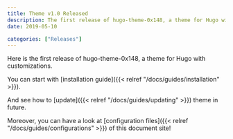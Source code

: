 ```yaml
---
title: Theme v1.0 Released
description: The first release of hugo-theme-0x148, a theme for Hugo with customizations
date: 2019-05-10

categories: ["Releases"]
---
```


Here is the first release of hugo-theme-0x148, a theme for Hugo with customizations.

<!--more-->

You can start with [installation guide]({{< relref "/docs/guides/installation" >}}).

And see how to [update]({{< relref "/docs/guides/updating" >}}) theme in future.

Moreover, you can have a look at [configuration files]({{< relref "/docs/guides/configurations" >}}) of this document site!
